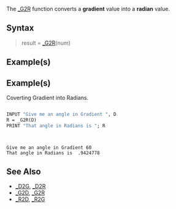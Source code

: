 The [_G2R](_G2R) function converts a **gradient** value into a **radian** value. 


## Syntax

>  result = [_G2R](_G2R)(num)


## Example(s)

## Example(s)
 Coverting Gradient into Radians.

```vb

INPUT "Give me an angle in Gradient ", D
R = _G2R(D)
PRINT "That angle in Radians is "; R

```

```text


Give me an angle in Gradient 60
That angle in Radians is  .9424778

```



## See Also
 
* [_D2G](_D2G), [_D2R](_D2R)
* [_G2D](_G2D), [_G2R](_G2R)
* [_R2D](_R2D), [_R2G](_R2G)





